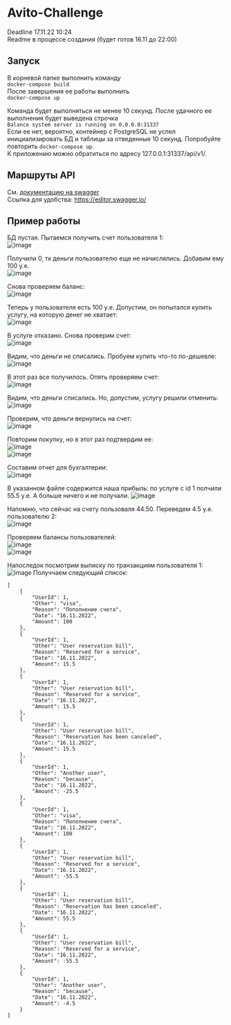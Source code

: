 # Avito-Challenge
Deadline 17.11.22 10:24  
Readme в процессе создания (будет готов 16.11 до 22:00)

## Запуск
В корневой папке выполнить команду  
```docker-compose build```   
После завершения ее работы выполнить  
```docker-compose up```   

Команда будет выполняться не менее 10 секунд. После удачного ее выполнения будет выведена строчка  
```Balance system server is running on 0.0.0.0:31337```   
Если ее нет, вероятно, контейнер с PostgreSQL не успел инициализировать БД и таблицы за отведенные 10 секунд. Попробуйте повторить ```docker-compose up```.   
К приложению можно обратиться по адресу 127.0.0.1:31337/api/v1/.

## Маршруты API
См. [документацию на swagger](https://github.com/shooterbot/Avito-Challenge/blob/main/swagger.yaml)  
Ссылка для удобства: https://editor.swagger.io/

## Пример работы
БД пустая. Пытаемся получить счет пользователя 1:  
![image](https://user-images.githubusercontent.com/73233230/202247016-45736152-c22c-4061-9685-34349cc3ce19.png)  

Получили 0, тк деньги пользователю еще не начислялись. Добавим ему 100 у.е.  
![image](https://user-images.githubusercontent.com/73233230/202247456-db71e4b1-a091-49b4-991f-4c15b3c606d7.png)  

Снова проверяем баланс:  
![image](https://user-images.githubusercontent.com/73233230/202247863-db4eb93e-5eaa-46e9-94e6-37e22999be40.png)  

Теперь у пользователя есть 100 у.е. Допустим, он попытался купить услугу, на которую денег не хватает:  
![image](https://user-images.githubusercontent.com/73233230/202248117-915b510f-c7c1-4cdf-a92d-48d963128a9c.png)  

В услуге отказано. Снова проверим счет:  
![image](https://user-images.githubusercontent.com/73233230/202248409-6ca7711e-6f34-4db3-8111-75b9c4de3eaa.png)  

Видим, что деньги не списались. Пробуем купить что-то по-дешевле:  
![image](https://user-images.githubusercontent.com/73233230/202248560-2adaf659-3fc5-4eae-9218-710c83ad7b21.png)  

В этот раз все получилось. Опять проверяем счет:  
![image](https://user-images.githubusercontent.com/73233230/202248667-749ad780-6e2a-4e34-ac96-96957bd1d609.png)  

Видим, что деньги списались. Но, допустим, услугу решили отменить:  
![image](https://user-images.githubusercontent.com/73233230/202248879-64237c70-f684-48af-bc2d-0cd81ec664cd.png)  

Проверим, что деньги вернулись на счет:  
![image](https://user-images.githubusercontent.com/73233230/202248993-8802c8d4-42d4-46ee-be9e-6033e9fc500c.png)  

Повторим покупку, но в этот раз подтвердим ее:  
![image](https://user-images.githubusercontent.com/73233230/202249119-c80d6b48-a6a7-4508-a2c0-6f036655a2eb.png)  
![image](https://user-images.githubusercontent.com/73233230/202249171-3c47ee31-caba-435e-907a-77f6d85d7663.png)  

Составим отчет для бухгалтерии:  
![image](https://user-images.githubusercontent.com/73233230/202249479-e05d4795-bad5-4e28-b3cb-fe186d0fc397.png)

В указанном файле содержится наша прибыль: по услуге с id 1 полчили 55.5 у.е. А больше ничего и не получали.
![image](https://user-images.githubusercontent.com/73233230/202249795-3f07540c-7f21-4cb7-a80e-c020db646853.png)

Напомню, что сейчас на счету пользоваля 44.50. Переведем 4.5 у.е. пользователю 2:  
![image](https://user-images.githubusercontent.com/73233230/202251426-4108f925-b130-4b34-83d4-59c251e8402f.png)  

Проверяем балансы пользователей:  
![image](https://user-images.githubusercontent.com/73233230/202251546-16857d2f-3cf0-4708-8d8f-97be89c599dc.png)  
![image](https://user-images.githubusercontent.com/73233230/202251589-a609ecbd-af1c-4099-be27-56bbf55dbb8e.png)  

Напоследок посмотрим выписку по транзакциям пользователя 1:  
![image](https://user-images.githubusercontent.com/73233230/202252013-bd0ca26e-f65b-4836-ba4e-482222a7ba94.png)
Получчаем следующий список:
```
[
    {
        "UserId": 1,
        "Other": "visa",
        "Reason": "Пополнение счета",
        "Date": "16.11.2022",
        "Amount": 100
    },
    {
        "UserId": 1,
        "Other": "User reservation bill",
        "Reason": "Reserved for a service",
        "Date": "16.11.2022",
        "Amount": 15.5
    },
    {
        "UserId": 1,
        "Other": "User reservation bill",
        "Reason": "Reserved for a service",
        "Date": "16.11.2022",
        "Amount": 15.5
    },
    {
        "UserId": 1,
        "Other": "User reservation bill",
        "Reason": "Reservation has been canceled",
        "Date": "16.11.2022",
        "Amount": 15.5
    },
    {
        "UserId": 1,
        "Other": "Another user",
        "Reason": "because",
        "Date": "16.11.2022",
        "Amount": -25.5
    },
    {
        "UserId": 1,
        "Other": "visa",
        "Reason": "Пополнение счета",
        "Date": "16.11.2022",
        "Amount": 100
    },
    {
        "UserId": 1,
        "Other": "User reservation bill",
        "Reason": "Reserved for a service",
        "Date": "16.11.2022",
        "Amount": -55.5
    },
    {
        "UserId": 1,
        "Other": "User reservation bill",
        "Reason": "Reservation has been canceled",
        "Date": "16.11.2022",
        "Amount": 55.5
    },
    {
        "UserId": 1,
        "Other": "User reservation bill",
        "Reason": "Reserved for a service",
        "Date": "16.11.2022",
        "Amount": -55.5
    },
    {
        "UserId": 1,
        "Other": "Another user",
        "Reason": "because",
        "Date": "16.11.2022",
        "Amount": -4.5
    }
]
```
